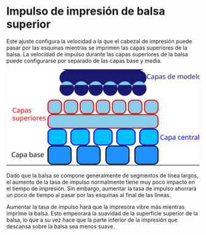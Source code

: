 Impulso de impresión de balsa superior
====
Este ajuste configura la velocidad a la que el cabezal de impresión puede pasar por las esquinas mientras se imprimen las capas superiores de la balsa. La velocidad de impulso durante las capas superiores de la balsa puede configurarse por separado de las capas base y media.

![Dónde se encuentran las capas superiores de la balsa](../images/raft_dimensions_simplified.svg)

Dado que la balsa se compone generalmente de segmentos de línea largos, el aumento de la tasa de impulso normalmente tiene muy poco impacto en el tiempo de impresión. Sin embargo, aumentar la tasa de impulso ahorrará un poco de tiempo al pasar por las esquinas al final de las líneas.

Aumentar la tasa de impulso hará que la impresora vibre más mientras imprime la balsa. Esto empeorará la suavidad de la superficie superior de la balsa, lo que a su vez hace que la parte inferior de la impresión que descansa sobre la balsa sea menos suave.